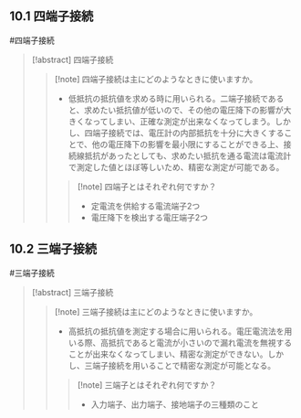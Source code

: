 ## $10.1$ 四端子接続
#四端子接続

> [!abstract] 四端子接続
> > [!note] 四端子接続は主にどのようなときに使いますか。
> > - 低抵抗の抵抗値を求める時に用いられる。二端子接続であると、求めたい抵抗値が低いので、その他の電圧降下の影響が大きくなってしまい、正確な測定が出来なくなってしまう。しかし、四端子接続では、電圧計の内部抵抗を十分に大きくすることで、他の電圧降下の影響を最小限にすることができる上、接続線抵抗があったとしても、求めたい抵抗を通る電流は電流計で測定した値とほぼ等しいため、精密な測定が可能である。
> > > [!note] 四端子とはそれぞれ何ですか？
> > > - 定電流を供給する電流端子2つ
> > > - 電圧降下を検出する電圧端子2つ

## $10.2$ 三端子接続
#三端子接続

> [!abstract] 三端子接続
> > [!note] 三端子接続は主にどのようなときに使いますか。
> > - 高抵抗の抵抗値を測定する場合に用いられる。電圧電流法を用いる際、高抵抗であると電流が小さいので漏れ電流を無視することが出来なくなってしまい、精密な測定ができない。しかし、三端子接続を用いることで精密な測定が可能となる。
> > > [!note] 三端子とはそれぞれ何ですか？
> > > - 入力端子、出力端子、接地端子の三種類のこと

